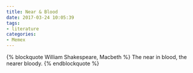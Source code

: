 ```yaml
---
title: Near & Blood
date: 2017-03-24 10:05:39
tags:
- literature
categories:
- Memex
---
```


{% blockquote William Shakespeare, Macbeth %}
The near in blood, the nearer bloody.
{% endblockquote %}

